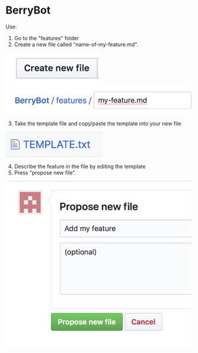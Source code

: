 # BerryBot

Use:

1. Go to the "features" folder
2. Create a new file called "name-of-my-feature.md". 

![image](https://github.com/BerryCraftCode/BerryBot/blob/master/Screen%20Shot%202019-08-04%20at%2012.07.48%20PM.png)
![image2](https://github.com/BerryCraftCode/BerryBot/blob/master/Screen%20Shot%202019-08-04%20at%2012.07.58%20PM.png)

3. Take the template file and copy/paste the template into your new file

![image3](https://github.com/BerryCraftCode/BerryBot/blob/master/Screen%20Shot%202019-09-04%20at%205.12.25%20PM.png)

4. Describe the feature in the file by editing the template
5. Press "propose new file".

![image3](https://github.com/BerryCraftCode/BerryBot/blob/master/Screen%20Shot%202019-08-04%20at%2012.08.19%20PM.png)
